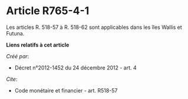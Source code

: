 # Article R765-4-1

Les articles R. 518-57 à R. 518-62 sont applicables dans les îles Wallis et Futuna.

**Liens relatifs à cet article**

_Créé par_:

  - Décret n°2012-1452 du 24 décembre 2012 - art. 4

_Cite_:

  - Code monétaire et financier - art. R518-57
